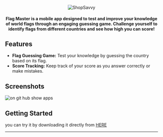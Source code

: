 


<p align="center">
  <img src="https://github.com/omar546/flag_master/assets/71936776/938908c5-0b58-44ab-a648-9e73877fd571" alt="ShopSavvy">
</p>




<h4 align="center">
Flag Master is a mobile app designed to test and improve your knowledge of world flags through an engaging guessing game. Challenge yourself to identify flags from different countries and see how high you can score!</h4>


## Features

- **Flag Guessing Game:** Test your knowledge by guessing the country based on its flag.
- **Score Tracking:** Keep track of your score as you answer correctly or make mistakes.

## Screenshots
![on git hub show apps](https://github.com/omar546/flag_master/assets/71936776/da3372f3-3740-4827-b813-8548f299844c)



## Getting Started

you can try it by downloading it directly from <a href="https://download1647.mediafire.com/414ty49p5tvg6M256DKZPISrTTkTk_ukfUIbWQR9bV70MgkgCZlfXcq0-10vQVcZRZLFkU-PACmxVvxRC8_BaGubAvbl545xQIAHMX6tjXLZSLq18J4hQMhhpBsRBhkP3VDchNZHOxV1T70eU8_vkiAtuQGhphZJpdEZq2DBHvL0EYI/k65iq35qxfdo0gh/FlagMaster.apk">HERE</a></h3>




---
